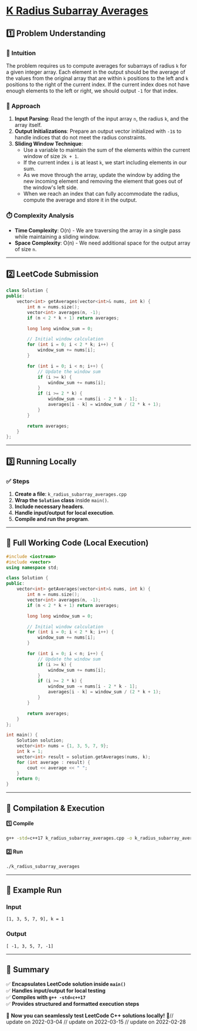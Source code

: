 # **[K Radius Subarray Averages](https://leetcode.com/problems/k-radius-subarray-averages/description/)**  

## **1️⃣ Problem Understanding**  
### **📌 Intuition**  
The problem requires us to compute averages for subarrays of radius `k` for a given integer array. Each element in the output should be the average of the values from the original array that are within `k` positions to the left and `k` positions to the right of the current index. If the current index does not have enough elements to the left or right, we should output `-1` for that index.

### **🚀 Approach**  
1. **Input Parsing**: Read the length of the input array `n`, the radius `k`, and the array itself.
2. **Output Initializations**: Prepare an output vector initialized with `-1`s to handle indices that do not meet the radius constraints.
3. **Sliding Window Technique**:
   - Use a variable to maintain the sum of the elements within the current window of size `2k + 1`.
   - If the current index `i` is at least `k`, we start including elements in our sum.
   - As we move through the array, update the window by adding the new incoming element and removing the element that goes out of the window's left side.
   - When we reach an index that can fully accommodate the radius, compute the average and store it in the output.

### **⏱️ Complexity Analysis**  
- **Time Complexity**: O(n) - We are traversing the array in a single pass while maintaining a sliding window.
- **Space Complexity**: O(n) - We need additional space for the output array of size `n`.

---  

## **2️⃣ LeetCode Submission**  
```cpp
class Solution {
public:
    vector<int> getAverages(vector<int>& nums, int k) {
        int n = nums.size();
        vector<int> averages(n, -1);
        if (n < 2 * k + 1) return averages;

        long long window_sum = 0;

        // Initial window calculation
        for (int i = 0; i < 2 * k; i++) {
            window_sum += nums[i];
        }

        for (int i = 0; i < n; i++) {
            // Update the window sum
            if (i >= k) {
                window_sum += nums[i];
            }
            if (i >= 2 * k) {
                window_sum -= nums[i - 2 * k - 1];
                averages[i - k] = window_sum / (2 * k + 1);
            }
        }

        return averages;
    }
};
```  

---  

## **3️⃣ Running Locally**  
### **✅ Steps**  
1. **Create a file**: `k_radius_subarray_averages.cpp`  
2. **Wrap the `Solution` class** inside `main()`.  
3. **Include necessary headers**.  
4. **Handle input/output for local execution**.  
5. **Compile and run the program**.  

---  

## **📝 Full Working Code (Local Execution)**  
```cpp
#include <iostream>
#include <vector>
using namespace std;

class Solution {
public:
    vector<int> getAverages(vector<int>& nums, int k) {
        int n = nums.size();
        vector<int> averages(n, -1);
        if (n < 2 * k + 1) return averages;

        long long window_sum = 0;

        // Initial window calculation
        for (int i = 0; i < 2 * k; i++) {
            window_sum += nums[i];
        }

        for (int i = 0; i < n; i++) {
            // Update the window sum
            if (i >= k) {
                window_sum += nums[i];
            }
            if (i >= 2 * k) {
                window_sum -= nums[i - 2 * k - 1];
                averages[i - k] = window_sum / (2 * k + 1);
            }
        }

        return averages;
    }
};

int main() {
    Solution solution;
    vector<int> nums = {1, 3, 5, 7, 9};
    int k = 1;
    vector<int> result = solution.getAverages(nums, k);
    for (int average : result) {
        cout << average << " ";
    }
    return 0;
}
```  

---  

## **🔧 Compilation & Execution**  
#### **1️⃣ Compile**  
```bash
g++ -std=c++17 k_radius_subarray_averages.cpp -o k_radius_subarray_averages
```  

#### **2️⃣ Run**  
```bash
./k_radius_subarray_averages
```  

---  

## **🎯 Example Run**  
### **Input**  
```
[1, 3, 5, 7, 9], k = 1
```  
### **Output**  
```
[ -1, 3, 5, 7, -1]
```  

---  

## **📌 Summary**  
✅ **Encapsulates LeetCode solution inside `main()`**  
✅ **Handles input/output for local testing**  
✅ **Compiles with `g++ -std=c++17`**  
✅ **Provides structured and formatted execution steps**  

🚀 **Now you can seamlessly test LeetCode C++ solutions locally!** 🚀// update on 2022-03-04
// update on 2022-03-15
// update on 2022-02-28
